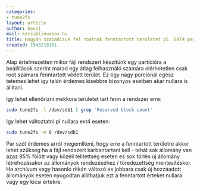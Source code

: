 ```yaml
---
categories:
- tune2fs
layout: article
author: kecsi
mail: kecsi@linuxbox.hu
title: Hogyan szabadisuk fel rootnak fenntartott teruletet pl. EXT4 particiónál
created: 1543218161
---
```

Alap értelmezetten mikor fájl rendszert készítünk egy partícióra a beállítások szerint marad egy átlag felhasználó számára elérhetetlen csak root szamara fenntartott védett terület. Ez egy nagy porciónál egész tetemes lehet igy talán érdemes kisebbre bizonyos esetben akar nullara is állítani.

Igy lehet ellenőrizni mekkora területet tart fenn a rendszer erre:

```bash
sudo tune2fs -l /dev/sdb1 | grep 'Reserved block count'
```

Igy lehet változtatni pl nullara ext4 eseten:

```bash
sudo tune2fs -m 0 /dev/sdb1
```

Par szót érdemes arról megemlíteni, hogy erre a fenntartott területre akkor lehet szükség ha a fájl rendszert karbantartani kell - tehát sok állomány van azaz 95% fölött vagy közeli telitettség eseten es sok törlés új állomány létrehozásakor az állományok rendezéséhez / töredezettség mentesítéskor. Ha archívum vagy hasonló ritkán változó es jobbara csak új hozzáadott állományok eseten nyugodtan állíthatjuk ezt a fenntartott érteket nullara vagy egy kicsi értekre.

